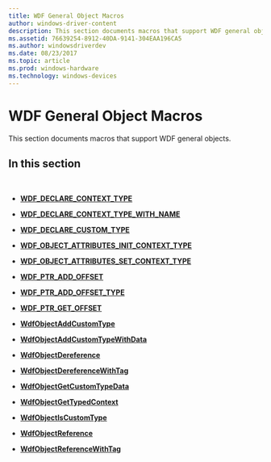 ```yaml
---
title: WDF General Object Macros
author: windows-driver-content
description: This section documents macros that support WDF general objects.
ms.assetid: 76639254-8912-40DA-9141-304EAA196CA5
ms.author: windowsdriverdev
ms.date: 08/23/2017
ms.topic: article
ms.prod: windows-hardware
ms.technology: windows-devices
---
```


# WDF General Object Macros


This section documents macros that support WDF general objects.

## In this section

 
* [**WDF_DECLARE_CONTEXT_TYPE**](wdf-declare-context-type.md)


* [**WDF_DECLARE_CONTEXT_TYPE_WITH_NAME**](wdf-declare-context-type-with-name.md)



* [**WDF_DECLARE_CUSTOM_TYPE**](wdf-declare-custom-type.md)

* [**WDF_OBJECT_ATTRIBUTES_INIT_CONTEXT_TYPE**](wdf-object-attributes-init-context-type.md)

* [**WDF_OBJECT_ATTRIBUTES_SET_CONTEXT_TYPE**](wdf-object-attributes-set-context-type.md)

* [**WDF_PTR_ADD_OFFSET**](wdf-ptr-add-offset.md)

* [**WDF_PTR_ADD_OFFSET_TYPE**](wdf-ptr-add-offset-type.md)


* [**WDF_PTR_GET_OFFSET**](wdf-ptr-get-offset.md)

* [**WdfObjectAddCustomType**](wdfobjectaddcustomtype.md)

* [**WdfObjectAddCustomTypeWithData**](wdfobjectaddcustomtypewithdata.md)

* [**WdfObjectDereference**](wdfobjectdereference.md)


* [**WdfObjectDereferenceWithTag**](wdfobjectdereferencewithtag.md)

* [**WdfObjectGetCustomTypeData**](wdfobjectgetcustomtypedata.md)

* [**WdfObjectGetTypedContext**](wdfobjectgettypedcontext.md)

* [**WdfObjectIsCustomType**](wdfobjectiscustomtype.md)



* [**WdfObjectReference**](wdfobjectreference.md)

* [**WdfObjectReferenceWithTag**](wdfobjectreferencewithtag.md)

 






